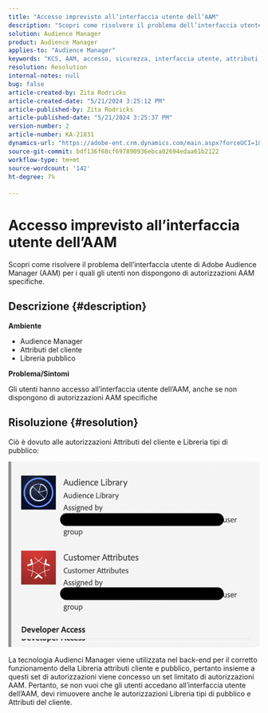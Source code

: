 ```yaml
---
title: "Accesso imprevisto all’interfaccia utente dell’AAM"
description: "Scopri come risolvere il problema dell’interfaccia utente di Adobe Audience Manager (AAM) per i quali gli utenti non dispongono di autorizzazioni AAM specifiche."
solution: Audience Manager
product: Audience Manager
applies-to: "Audience Manager"
keywords: "KCS, AAM, accesso, sicurezza, interfaccia utente, attributi del cliente, libreria del pubblico"
resolution: Resolution
internal-notes: null
bug: false
article-created-by: Zita Rodricks
article-created-date: "5/21/2024 3:25:12 PM"
article-published-by: Zita Rodricks
article-published-date: "5/21/2024 3:25:37 PM"
version-number: 2
article-number: KA-21831
dynamics-url: "https://adobe-ent.crm.dynamics.com/main.aspx?forceUCI=1&pagetype=entityrecord&etn=knowledgearticle&id=7fc1424e-8617-ef11-9f89-6045bd06eea5"
source-git-commit: bdf136f68cf697890936ebca02694edaa61b2122
workflow-type: tm+mt
source-wordcount: '142'
ht-degree: 7%

---
```


# Accesso imprevisto all’interfaccia utente dell’AAM


Scopri come risolvere il problema dell’interfaccia utente di Adobe Audience Manager (AAM) per i quali gli utenti non dispongono di autorizzazioni AAM specifiche.

## Descrizione {#description}


<b>Ambiente</b>

- Audience Manager
- Attributi del cliente
- Libreria pubblico


<b>Problema/Sintomi</b>



Gli utenti hanno accesso all’interfaccia utente dell’AAM, anche se non dispongono di autorizzazioni AAM specifiche


## Risoluzione {#resolution}


Ciò è dovuto alle autorizzazioni Attributi del cliente e Libreria tipi di pubblico:

![](assets/0f984131-f8d2-ed11-a7c7-6045bd006b25.png)



La tecnologia Audienci Manager viene utilizzata nel back-end per il corretto funzionamento della Libreria attributi cliente e pubblico, pertanto insieme a questi set di autorizzazioni viene concesso un set limitato di autorizzazioni AAM. Pertanto, se non vuoi che gli utenti accedano all’interfaccia utente dell’AAM, devi rimuovere anche le autorizzazioni Libreria tipi di pubblico e Attributi del cliente.
